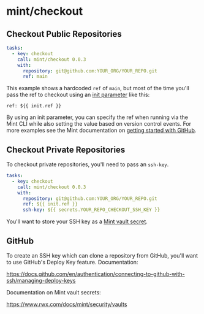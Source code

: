 # mint/checkout


## Checkout Public Repositories

```yaml
tasks:
  - key: checkout
    call: mint/checkout 0.0.3
    with:
      repository: git@github.com:YOUR_ORG/YOUR_REPO.git
      ref: main
```

This example shows a hardcoded `ref` of `main`, but most of the time you'll pass the ref to checkout using an [init parameter](https://www.rwx.com/docs/mint/init-parameters) like this:

```
ref: ${{ init.ref }}
```

By using an init parameter, you can specify the ref when running via the Mint CLI while also setting the value based on version control events. For more examples see the Mint documentation on [getting started with GitHub](https://www.rwx.com/docs/mint/getting-started/github).

## Checkout Private Repositories

To checkout private repositories, you'll need to pass an `ssh-key`.

```yaml
tasks:
  - key: checkout
    call: mint/checkout 0.0.3
    with:
      repository: git@github.com:YOUR_ORG/YOUR_REPO.git
      ref: ${{ init.ref }}
      ssh-key: ${{ secrets.YOUR_REPO_CHECKOUT_SSH_KEY }}
```

You'll want to store your SSH key as a [Mint vault secret](https://www.rwx.com/docs/mint/security/vaults).


## GitHub

To create an SSH key which can clone a repository from GitHub, you'll want to use GitHub's Deploy Key feature. Documentation:

https://docs.github.com/en/authentication/connecting-to-github-with-ssh/managing-deploy-keys

Documentation on Mint vault secrets:

https://www.rwx.com/docs/mint/security/vaults
